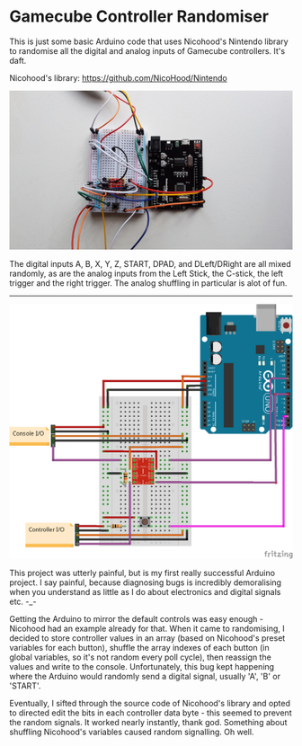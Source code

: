 # Gamecube Controller Randomiser
This is just some basic Arduino code that uses Nicohood's Nintendo library to randomise all the digital and analog inputs of Gamecube controllers. It's daft.

Nicohood's library: https://github.com/NicoHood/Nintendo

![Alt text](https://github.com/Skedaddlez/GC-Controller-Randomiser/blob/master/20190419_093832.jpg)

The digital inputs A, B, X, Y, Z, START, DPAD, and DLeft/DRight are all mixed randomly, as are the analog inputs from the Left Stick, the C-stick, the left trigger and the right trigger. The analog shuffling in particular is alot of fun.

--------------------------------------------------------------

![Alt text](https://github.com/Skedaddlez/GC-Controller-Randomiser/blob/master/GCRandomiser_bb.png)

This project was utterly painful, but is my first really successful Arduino project.
I say painful, because diagnosing bugs is incredibly demoralising when you understand as little as I do about electronics and digital signals etc. -_-

Getting the Arduino to mirror the default controls was easy enough - Nicohood had an example already for that. When it came to randomising, I decided to store controller values in an array (based on Nicohood's preset variables for each button), shuffle the array indexes of each button (in global variables, so it's not random every poll cycle), then reassign the values and write to the console. Unfortunately, this bug kept happening where the Arduino would randomly send a digital signal, usually 'A', 'B' or 'START'.

Eventually, I sifted through the source code of Nicohood's library and opted to directed edit the bits in each controller data byte - this seemed to prevent the random signals. It worked nearly instantly, thank god. Something about shuffling Nicohood's variables caused random signalling. Oh well.
